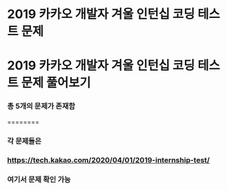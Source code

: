 2019 카카오 개발자 겨울 인턴십 코딩 테스트 문제
========

# 2019 카카오 개발자 겨울 인턴십 코딩 테스트 문제 풀어보기

### 총 5개의 문제가 존재함
========

### 각 문제들은
### https://tech.kakao.com/2020/04/01/2019-internship-test/
### 여기서 문제 확인 가능
